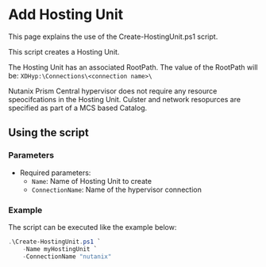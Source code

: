 # Add Hosting Unit

This page explains the use of the Create-HostingUnit.ps1 script.

This script creates a Hosting Unit.

The Hosting Unit has an associated RootPath. The value of the RootPath will be: `XDHyp:\Connections\<connection name>\`

Nutanix Prism Central hypervisor does not require any resource speocifcations in the Hosting Unit.  Culster and network resopurces are specified as part of a MCS based Catalog.

## Using the script

### Parameters

- Required parameters:
    - `Name`: Name of Hosting Unit to create
    - `ConnectionName`: Name of the hypervisor connection

### Example
The script can be executed like the example below:
```powershell
.\Create-HostingUnit.ps1 `
    -Name myHostingUnit `
    -ConnectionName "nutanix"
```